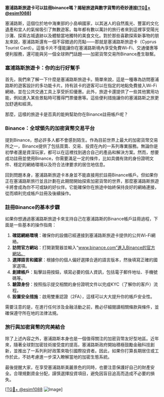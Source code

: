 **塞浦路斯旅遊卡可以註冊binance嗎？揭秘旅遊與數字貨幣的奇妙連接[[TG💪+ @esim1088](https://t.me/s/esim1088)]**

塞浦路斯，這個位於地中海東部的小島嶼國家，以其迷人的自然風光、豐富的文化遺產和宜人的氣候吸引了無數遊客。每年都有數以萬計的旅行者來到這裡享受陽光沙灘、探索古城遺跡以及體驗當地獨特的美食文化。對於那些喜歡探索新事物的朋友來說，塞浦路斯還有一個不容錯過的亮點——那就是塞浦路斯旅遊卡（Cyprus Tourist Card）。這張卡片不僅能讓你在塞浦路斯境內享受免費Wi-Fi、交通優惠等便利服務，還可能與另一個全球熱門話題——加密貨幣交易所Binance產生聯繫。

### 塞浦路斯旅遊卡：你的出行好幫手

首先，我們來了解一下什麼是塞浦路斯旅遊卡。簡單來說，這是一種專為訪問塞浦路斯的遊客設計的多功能卡片。持有該卡的遊客可以在指定的地點免費接入Wi-Fi網絡，並在公共交通工具上享受折扣優惠。此外，旅遊卡還提供了一些其他實用功能，例如進入某些景點時可獲得門票優惠等。這些便利措施讓你的塞浦路斯之旅更加舒適和經濟。

那麼，這樣的旅遊卡是否真的能夠幫助你在Binance註冊帳戶呢？

### Binance：全球領先的加密貨幣交易平台

提到Binance，想必許多人都不會感到陌生。作為目前世界上最大的加密貨幣交易所之一，Binance提供了包括買賣、交易、投資在內的一系列專業服務。無論你是初學者還是資深玩家，都可以在這裡找到適合自己的產品和解決方案。然而，想要成功註冊並使用Binance，你需要滿足一定的條件，比如具備有效的身份證明文件、穩定的網絡環境以及符合法律要求的居住地信息。

回到問題本身，塞浦路斯旅遊卡本身並不能直接用於註冊Binance帳戶。但如果你正在塞浦路斯旅行並且計劃在此期間開始探索加密貨幣的世界，那麼塞浦路斯旅遊卡將會成為你不可或缺的好伙伴。它能確保你在旅途中始終保持良好的網絡連接，從而順利完成帳戶註冊及後續操作。

### 註冊Binance的基本步驟

如果你想通過塞浦路斯旅遊卡來支持自己在塞浦路斯的Binance帳戶註冊過程，下面是一些基本的操作指南：

1. **確認網絡環境**：確保你的設備已經連接到塞浦路斯旅遊卡提供的公共Wi-Fi網絡。
2. **訪問官方網站**：打開瀏覽器並輸入“www.binance.com”進入Binance的官方網站。
3. **選擇語言和國家**：根據你的個人偏好選擇合適的語言版本，然後填寫正確的國家選項。
4. **創建帳戶**：點擊註冊按鈕，填寫必要的個人資訊，包括電子郵件地址、手機號碼等。
5. **驗證身份**：按照指示提交相關的身份證明文件以完成KYC（了解你的客戶）流程。
6. **設置安全措施**：啟用雙重認證（2FA），這樣可以大大提升你的帳戶安全性。

需要注意的是，在進行任何涉及金融活動之前，務必仔細閱讀相關條款與條件，並確保遵守所在地的法律法規。

### 旅行與加密貨幣的完美結合

除了上述內容之外，塞浦路斯本身也是一個值得關注的加密貨幣友好型地區。近年來，隨著全球對加密技術接受度的提高，塞浦路斯政府開始積極鼓勵金融科技創新，並推出了一系列利好政策來吸引國際投資者。因此，如果你打算長期居住或工作於此，不妨考慮進一步深入瞭解當地的加密生態系統。

最後提醒大家，在享受塞浦路斯美麗景色的同時，也要注意保護好自己的財產安全。合理規劃資金分配，謹慎選擇投資項目，避免因盲目追高而造成不必要的損失。

[[TG💪+ @esim1088](https://t.me/s/esim1088) ![Image](https://i.postimg.cc/4NQfJmqS/Snipaste-2025-05-13-00-14-12.png)]